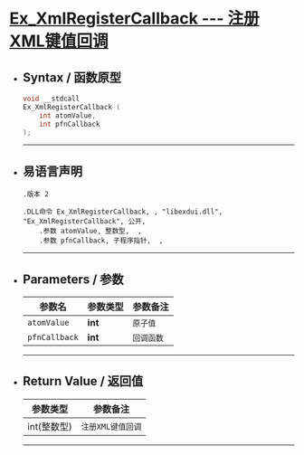 # <a id="fun">[**Ex_XmlRegisterCallback --- 注册XML键值回调**](#index9)</a>

* ## <a id="1">Syntax / 函数原型</a>
	```C++
    void __stdcall 
    Ex_XmlRegisterCallback (
        int atomValue,
        int pfnCallback
    );
	```
	---
* ## <a id="2">易语言声明</a>
	```Elang
    .版本 2

    .DLL命令 Ex_XmlRegisterCallback, , "libexdui.dll", "Ex_XmlRegisterCallback", 公开, 
        .参数 atomValue, 整数型,  , 
        .参数 pfnCallback, 子程序指针,  , 
	```
	---
* ## <a id="3">Parameters / 参数</a>
	| 参数名 | 参数类型 | 参数备注 |
	| --- | --- | --- |
	| `atomValue` | **int** | `原子值` |
	| `pfnCallback` | **int** | `回调函数`|
	---

* ## <a id="4">Return Value / 返回值</a>
	|参数类型 | 参数备注 |
	|--- | ---|
	|int(整数型) | `注册XML键值回调`|
	---